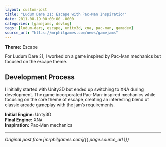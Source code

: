 ```yaml
---
layout: custom-post
title: "Ludum Dare 21: Escape with Pac-Man Inspiration"
date: 2011-08-19 00:00:00 -0000
categories: [gamejams, devlog]
tags: [ludum-dare, escape, unity3d, xna, pac-man, gamedev]
source_url: "https://mrphilgames.com/news/gamejams"
---
```


**Theme:** Escape

For Ludum Dare 21, I worked on a game inspired by Pac-Man mechanics but focused on the escape theme.

## Development Process

I initially started with Unity3D but ended up switching to XNA during development. The game incorporated Pac-Man-inspired mechanics while focusing on the core theme of escape, creating an interesting blend of classic arcade gameplay with the jam's requirements.

**Initial Engine:** Unity3D  
**Final Engine:** XNA  
**Inspiration:** Pac-Man mechanics

---
*Original post from [mrphilgames.com]({{ page.source_url }})*